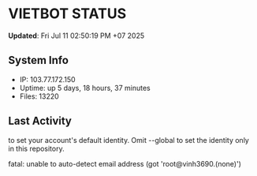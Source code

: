 # VIETBOT STATUS
**Updated**: Fri Jul 11 02:50:19 PM +07 2025

## System Info
- IP: 103.77.172.150
- Uptime: up 5 days, 18 hours, 37 minutes
- Files: 13220

## Last Activity

to set your account's default identity.
Omit --global to set the identity only in this repository.

fatal: unable to auto-detect email address (got 'root@vinh3690.(none)')
